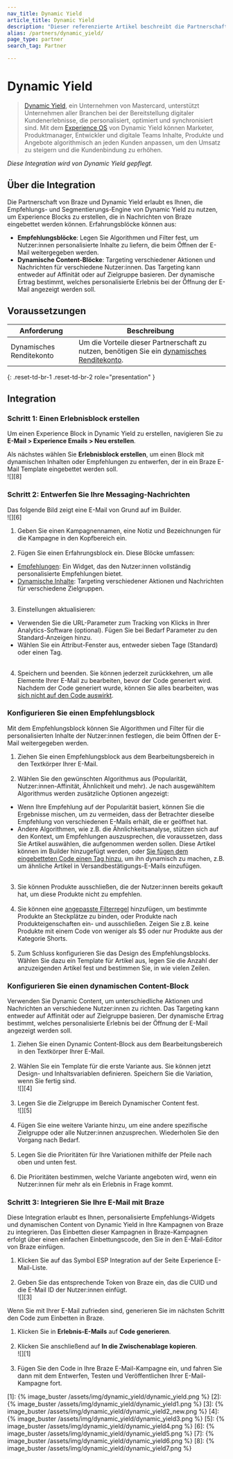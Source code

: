 ```yaml
---
nav_title: Dynamic Yield
article_title: Dynamic Yield
description: "Dieser referenzierte Artikel beschreibt die Partnerschaft zwischen Braze und Dynamic Yield. Diese Partnerschaft erlaubt es Ihnen, die Empfehlungs- und Segmentierungs-Engine von Dynamic Yield zu nutzen, um Experience Blocks zu erstellen, die in Nachrichten von Braze eingebettet werden können."
alias: /partners/dynamic_yield/
page_type: partner
search_tag: Partner

---
```


# Dynamic Yield

> [Dynamic Yield](https://www.dynamicyield.com/), ein Unternehmen von Mastercard, unterstützt Unternehmen aller Branchen bei der Bereitstellung digitaler Kundenerlebnisse, die personalisiert, optimiert und synchronisiert sind. Mit dem [Experience OS](http://www.dynamicyield.com/experience-os) von Dynamic Yield können Marketer, Produktmanager, Entwickler und digitale Teams Inhalte, Produkte und Angebote algorithmisch an jeden Kunden anpassen, um den Umsatz zu steigern und die Kundenbindung zu erhöhen.

_Diese Integration wird von Dynamic Yield gepflegt._

## Über die Integration

Die Partnerschaft von Braze und Dynamic Yield erlaubt es Ihnen, die Empfehlungs- und Segmentierungs-Engine von Dynamic Yield zu nutzen, um Experience Blocks zu erstellen, die in Nachrichten von Braze eingebettet werden können. Erfahrungsblöcke können aus:
- **Empfehlungsblöcke**: Legen Sie Algorithmen und Filter fest, um Nutzer:innen personalisierte Inhalte zu liefern, die beim Öffnen der E-Mail weitergegeben werden. 
- **Dynamische Content-Blöcke**: Targeting verschiedener Aktionen und Nachrichten für verschiedene Nutzer:innen. Das Targeting kann entweder auf Affinität oder auf Zielgruppe basieren. Der dynamische Ertrag bestimmt, welches personalisierte Erlebnis bei der Öffnung der E-Mail angezeigt werden soll. 

## Voraussetzungen

| Anforderung | Beschreibung |
| ----------- | ----------- |
| Dynamisches Renditekonto | Um die Vorteile dieser Partnerschaft zu nutzen, benötigen Sie ein [dynamisches Renditekonto](https://adm.dynamicyield.com/users/sign_in#/r/dashboard). |
{: .reset-td-br-1 .reset-td-br-2 role="presentation" }

## Integration

### Schritt 1: Einen Erlebnisblock erstellen

Um einen Experience Block in Dynamic Yield zu erstellen, navigieren Sie zu **E-Mail > Experience Emails > Neu erstellen**.

Als nächstes wählen Sie **Erlebnisblock erstellen**, um einen Block mit dynamischen Inhalten oder Empfehlungen zu entwerfen, der in ein Braze E-Mail Template eingebettet werden soll.<br>![][8]

### Schritt 2: Entwerfen Sie Ihre Messaging-Nachrichten

Das folgende Bild zeigt eine E-Mail von Grund auf im Builder.<br>![][6]

1. Geben Sie einen Kampagnennamen, eine Notiz und Bezeichnungen für die Kampagne in den Kopfbereich ein.<br><br>
2. Fügen Sie einen Erfahrungsblock ein. Diese Blöcke umfassen:
  - [Empfehlungen](#configure-a-recommendations-block): Ein Widget, das den Nutzer:innen vollständig personalisierte Empfehlungen bietet.
  - [Dynamische Inhalte](#configure-a-dynamic-content-block): Targeting verschiedener Aktionen und Nachrichten für verschiedene Zielgruppen.<br><br>
3. Einstellungen aktualisieren:
  - Verwenden Sie die URL-Parameter zum Tracking von Klicks in Ihrer Analytics-Software (optional). Fügen Sie bei Bedarf Parameter zu den Standard-Anzeigen hinzu.
  - Wählen Sie ein Attribut-Fenster aus, entweder sieben Tage (Standard) oder einen Tag.<br><br>
4. Speichern und beenden. Sie können jederzeit zurückkehren, um alle Elemente Ihrer E-Mail zu bearbeiten, bevor der Code generiert wird. Nachdem der Code generiert wurde, können Sie alles bearbeiten, was [sich nicht auf den Code auswirkt](https://support.dynamicyield.com/hc/en-us/articles/4404013832465-Experience-Email#h_01FAZPXB6MH094J1MWS5N86FXH).

### Konfigurieren Sie einen Empfehlungsblock

Mit dem Empfehlungsblock können Sie Algorithmen und Filter für die personalisierten Inhalte der Nutzer:innen festlegen, die beim Öffnen der E-Mail weitergegeben werden. 

1. Ziehen Sie einen Empfehlungsblock aus dem Bearbeitungsbereich in den Textkörper Ihrer E-Mail.<br><br>
2. Wählen Sie den gewünschten Algorithmus aus (Popularität, Nutzer:innen-Affinität, Ähnlichkeit und mehr). Je nach ausgewähltem Algorithmus werden zusätzliche Optionen angezeigt: 
  - Wenn Ihre Empfehlung auf der Popularität basiert, können Sie die Ergebnisse mischen, um zu vermeiden, dass der Betrachter dieselbe Empfehlung von verschiedenen E-Mails erhält, die er geöffnet hat.
  - Andere Algorithmen, wie z.B. die Ähnlichkeitsanalyse, stützen sich auf den Kontext, um Empfehlungen auszusprechen, die voraussetzen, dass Sie Artikel auswählen, die aufgenommen werden sollen. Diese Artikel können im Builder hinzugefügt werden, oder [Sie fügen dem eingebetteten Code einen Tag hinzu](https://support.dynamicyield.com/hc/en-us/articles/4404013832465-Experience-Email#advanced), um ihn dynamisch zu machen, z.B. um ähnliche Artikel in Versandbestätigungs-E-Mails einzufügen. <br><br>
3. Sie können Produkte ausschließen, die der Nutzer:innen bereits gekauft hat, um diese Produkte nicht zu empfehlen.<br><br>
4. Sie können eine [angepasste Filterregel](https://support.dynamicyield.com/hc/en-us/articles/4404013832465-Experience-Email#h_01FAZP4ZWZX1JJ2SH61MB3HVXD) hinzufügen, um bestimmte Produkte an Steckplätze zu binden, oder Produkte nach Produkteigenschaften ein- und ausschließen. Zeigen Sie z.B. keine Produkte mit einem Code von weniger als $5 oder nur Produkte aus der Kategorie Shorts.<br><br>
5. Zum Schluss konfigurieren Sie das Design des Empfehlungsblocks. Wählen Sie dazu ein Template für Artikel aus, legen Sie die Anzahl der anzuzeigenden Artikel fest und bestimmen Sie, in wie vielen Zeilen. 

### Konfigurieren Sie einen dynamischen Content-Block
Verwenden Sie Dynamic Content, um unterschiedliche Aktionen und Nachrichten an verschiedene Nutzer:innen zu richten. Das Targeting kann entweder auf Affinität oder auf Zielgruppe basieren. Der dynamische Ertrag bestimmt, welches personalisierte Erlebnis bei der Öffnung der E-Mail angezeigt werden soll. 

1. Ziehen Sie einen Dynamic Content-Block aus dem Bearbeitungsbereich in den Textkörper Ihrer E-Mail.<br><br> 
2. Wählen Sie ein Template für die erste Variante aus. Sie können jetzt Design- und Inhaltsvariablen definieren. Speichern Sie die Variation, wenn Sie fertig sind. <br>![][4]<br><br> 
3. Legen Sie die Zielgruppe im Bereich Dynamischer Content fest.<br>![][5]<br><br> 
4. Fügen Sie eine weitere Variante hinzu, um eine andere spezifische Zielgruppe oder alle Nutzer:innen anzusprechen. Wiederholen Sie den Vorgang nach Bedarf.<br><br> 
5. Legen Sie die Prioritäten für Ihre Variationen mithilfe der Pfeile nach oben und unten fest. <br><br> 
6. Die Prioritäten bestimmen, welche Variante angeboten wird, wenn ein Nutzer:innen für mehr als ein Erlebnis in Frage kommt.

### Schritt 3: Integrieren Sie Ihre E-Mail mit Braze

Diese Integration erlaubt es Ihnen, personalisierte Empfehlungs-Widgets und dynamischen Content von Dynamic Yield in Ihre Kampagnen von Braze zu integrieren. Das Einbetten dieser Kampagnen in Braze-Kampagnen erfolgt über einen einfachen Einbettungscode, den Sie in den E-Mail-Editor von Braze einfügen.

1. Klicken Sie auf das Symbol ESP Integration auf der Seite Experience E-Mail-Liste.<br><br> 
2. Geben Sie das entsprechende Token von Braze ein, das die CUID und die E-Mail ID der Nutzer:innen einfügt.<br>![][3]
  
Wenn Sie mit Ihrer E-Mail zufrieden sind, generieren Sie im nächsten Schritt den Code zum Einbetten in Braze.
1. Klicken Sie in **Erlebnis-E-Mails** auf **Code generieren**.<br><br> 
2. Klicken Sie anschließend auf **In die Zwischenablage kopieren**.<br>![][1]<br><br> 
3. Fügen Sie den Code in Ihre Braze E-Mail-Kampagne ein, und fahren Sie dann mit dem Entwerfen, Testen und Veröffentlichen Ihrer E-Mail-Kampagne fort.


[1]: {% image_buster /assets/img/dynamic_yield/dynamic_yield.png %}
[2]: {% image_buster /assets/img/dynamic_yield/dynamic_yield1.png %}
[3]: {% image_buster /assets/img/dynamic_yield/dynamic_yield2_new.png %}
[4]: {% image_buster /assets/img/dynamic_yield/dynamic_yield3.png %}
[5]: {% image_buster /assets/img/dynamic_yield/dynamic_yield4.png %}
[6]: {% image_buster /assets/img/dynamic_yield/dynamic_yield5.png %}
[7]: {% image_buster /assets/img/dynamic_yield/dynamic_yield6.png %}
[8]: {% image_buster /assets/img/dynamic_yield/dynamic_yield7.png %}
